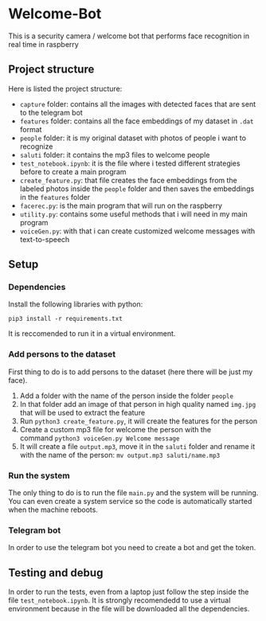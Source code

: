 # Welcome-Bot
This is a security camera / welcome bot that performs face recognition in real time in raspberry

## Project structure

Here is listed the project structure:
- `capture` folder: contains all the images with detected faces that are sent to the telegram bot
- `features` folder: contains all the face embeddings of my dataset in `.dat` format
- `people` folder: it is my original dataset with photos of people i want to recognize
- `saluti` folder: it contains the mp3 files to welcome people
- `test_notebook.ipynb`: it is the file where i tested different strategies before to create a main program
- `create_feature.py`: that file creates the face embeddings from the labeled photos inside the `people` folder and then saves the embeddings in the `features` folder
- `facerec.py`: is the main program that will run on the raspberry
- `utility.py`: contains some useful methods that i will need in my main program
- `voiceGen.py`: with that i can create customized welcome messages with text-to-speech


## Setup

### Dependencies
Install the following libraries with python:
```
pip3 install -r requirements.txt
```
It is reccomended to run it in a virtual environment.

### Add persons to the dataset
First thing to do is to add persons to the dataset (here there will be just my face).
1. Add a folder with the name of the person inside the folder `people`
2. In that folder add an image of that person in high quality named `img.jpg` that will be used to extract the feature
3. Run `python3 create_feature.py`, it will create the features for the person
4. Create a custom mp3 file for welcome the person with the command `python3 voiceGen.py Welcome message`
5. It will create a file `output.mp3`, move it in the `saluti` folder and rename it with the name of the person: `mv output.mp3 saluti/name.mp3`

### Run the system
The only thing to do is to run the file `main.py` and the system will be running.
You can even create a system service so the code is automatically started when the machine reboots.

### Telegram bot
In order to use the telegram bot you need to create a bot and get the token.


## Testing and debug

In order to run the tests, even from a laptop just follow the step inside the file `test_notebook.ipynb`.
It is strongly recomendedd to use a virtual environment because in the file will be downloaded all the dependencies.
